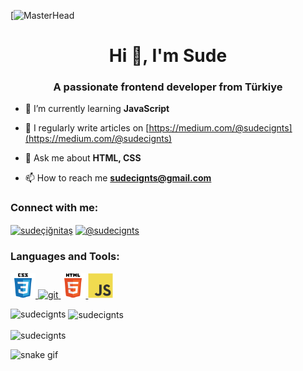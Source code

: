 [![MasterHead](https://images.unsplash.com/photo-1569748130764-3fed0c102c59?ixlib=rb-4.0.3&ixid=M3wxMjA3fDB8MHxwaG90by1wYWdlfHx8fGVufDB8fHx8fA%3D%3D&auto=format&fit=crop&w=870&q=80)
<h1 align="center">Hi 👋, I'm Sude</h1>
<h3 align="center">A passionate frontend developer from Türkiye</h3>

- 🌱 I’m currently learning **JavaScript**

- 📝 I regularly write articles on [https://medium.com/@sudecignts](https://medium.com/@sudecignts)

- 💬 Ask me about **HTML, CSS**

- 📫 How to reach me **sudecignts@gmail.com**

<h3 align="left">Connect with me:</h3>
<p align="left">
<a href="https://linkedin.com/in/sudeçiğnitaş" target="blank"><img align="center" src="https://raw.githubusercontent.com/rahuldkjain/github-profile-readme-generator/master/src/images/icons/Social/linked-in-alt.svg" alt="sudeçiğnitaş" height="30" width="40" /></a>
<a href="https://medium.com/@sudecignts" target="blank"><img align="center" src="https://raw.githubusercontent.com/rahuldkjain/github-profile-readme-generator/master/src/images/icons/Social/medium.svg" alt="@sudecignts" height="30" width="40" /></a>
</p>

<h3 align="left">Languages and Tools:</h3>
<p align="left"> <a href="https://www.w3schools.com/css/" target="_blank" rel="noreferrer"> <img src="https://raw.githubusercontent.com/devicons/devicon/master/icons/css3/css3-original-wordmark.svg" alt="css3" width="40" height="40"/> </a> <a href="https://git-scm.com/" target="_blank" rel="noreferrer"> <img src="https://www.vectorlogo.zone/logos/git-scm/git-scm-icon.svg" alt="git" width="40" height="40"/> </a> <a href="https://www.w3.org/html/" target="_blank" rel="noreferrer"> <img src="https://raw.githubusercontent.com/devicons/devicon/master/icons/html5/html5-original-wordmark.svg" alt="html5" width="40" height="40"/> </a> <a href="https://developer.mozilla.org/en-US/docs/Web/JavaScript" target="_blank" rel="noreferrer"> <img src="https://raw.githubusercontent.com/devicons/devicon/master/icons/javascript/javascript-original.svg" alt="javascript" width="40" height="40"/> </a> </p>

<p><img align="left" src="https://github-readme-stats.vercel.app/api/top-langs?username=sudecignts&show_icons=true&locale=en&layout=compact" alt="sudecignts" /></p>

<p>&nbsp;<img align="center" src="https://github-readme-stats.vercel.app/api?username=sudecignts&show_icons=true&locale=en" alt="sudecignts" /></p>

<p><img align="center" src="https://github-readme-streak-stats.herokuapp.com/?user=sudecignts&" alt="sudecignts" /></p>


![snake gif](https://github.com/sudeCignts/sudeCignts/blob/output/github-contribution-grid-snake.gif)
